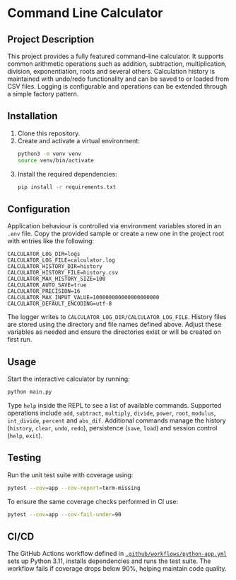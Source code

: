 # Command Line Calculator

## Project Description
This project provides a fully featured command–line calculator. It supports
common arithmetic operations such as addition, subtraction, multiplication,
division, exponentiation, roots and several others. Calculation history is
maintained with undo/redo functionality and can be saved to or loaded from CSV
files. Logging is configurable and operations can be extended through a simple
factory pattern.

## Installation
1. Clone this repository.
2. Create and activate a virtual environment:
   ```bash
   python3 -m venv venv
   source venv/bin/activate
   ```
3. Install the required dependencies:
   ```bash
   pip install -r requirements.txt
   ```

## Configuration
Application behaviour is controlled via environment variables stored in an
`.env` file. Copy the provided sample or create a new one in the project root
with entries like the following:

```
CALCULATOR_LOG_DIR=logs
CALCULATOR_LOG_FILE=calculator.log
CALCULATOR_HISTORY_DIR=history
CALCULATOR_HISTORY_FILE=history.csv
CALCULATOR_MAX_HISTORY_SIZE=100
CALCULATOR_AUTO_SAVE=true
CALCULATOR_PRECISION=16
CALCULATOR_MAX_INPUT_VALUE=100000000000000000000
CALCULATOR_DEFAULT_ENCODING=utf-8
```

The logger writes to `CALCULATOR_LOG_DIR/CALCULATOR_LOG_FILE`. History files are
stored using the directory and file names defined above. Adjust these variables
as needed and ensure the directories exist or will be created on first run.

## Usage
Start the interactive calculator by running:
```bash
python main.py
```
Type `help` inside the REPL to see a list of available commands. Supported
operations include `add`, `subtract`, `multiply`, `divide`, `power`, `root`,
`modulus`, `int_divide`, `percent` and `abs_dif`. Additional commands manage the
history (`history`, `clear`, `undo`, `redo`), persistence (`save`, `load`) and
session control (`help`, `exit`).

## Testing
Run the unit test suite with coverage using:
```bash
pytest --cov=app --cov-report=term-missing
```
To ensure the same coverage checks performed in CI use:
```bash
pytest --cov=app --cov-fail-under=90
```

## CI/CD
The GitHub Actions workflow defined in
[`.github/workflows/python-app.yml`](.github/workflows/python-app.yml) sets up
Python 3.11, installs dependencies and runs the test suite. The workflow fails
if coverage drops below 90%, helping maintain code quality.

